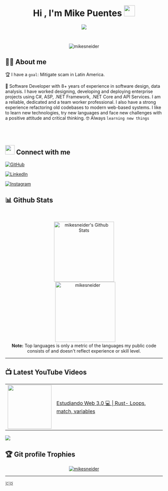<h1 align="center">Hi , I'm Mike Puentes <img src="https://media.giphy.com/media/hvRJCLFzcasrR4ia7z/giphy.gif" width="35"></h1>
<p align="center">
  <a href="https://github.com/DenverCoder1/readme-typing-svg"><img src="https://readme-typing-svg.herokuapp.com?lines=Computer+Science+Msc;Support+Engineer+for+Azure;dotNET+Developer;Podcaster;Microsoft+Evangelist(AZ900);Always%20learning%20new%20things&center=true&width=500&height=50"></a>
</p>


<br>

<p align="center"> 
	<img src="https://komarev.com/ghpvc/?username=mikesneider&label=Profile%20views&color=0e75b6&style=plastic" alt="mikesneider" /> 
	
</p>


## :sassy_man:  About me
:trophy: I have a `goal`: Mitigate scam in Latin America.

🧮 Software Developer with 8+ years of experience in software design, data analysis. I have worked designing, developing and deploying enterprise projects using C#, ASP, .NET Framework, .NET Core and API Services. I am a reliable, dedicated and a team worker professional. I also have a strong experience refactoring old codebases to modern web-based systems. I like to learn new technologies, try new languages and face new challenges with a positive attitude and critical thinking.
:nerd_face: Always `learning new things`

<br>


<br>


## <img src="https://media.giphy.com/media/iY8CRBdQXODJSCERIr/giphy.gif" width="30px"> Connect with me
<p align="center">
	
<a href="https://github.com/mikesneider"><img src="https://img.shields.io/badge/github-%23181717.svg?style=plastic&logo=github&logoColor=white" alt="GitHub"/></a>
	
<a href="https://www.linkedin.com/in/mikesneider/"><img src="https://img.shields.io/badge/linkedin-%230A66C2.svg?style=plastic&logo=linkedin&logoColor=white" alt="LinkedIn"/></a>
	
<a href="https://www.instagram.com/mikesneiderp/"><img src="https://img.shields.io/badge/instagram-%23E4405F.svg?style=plastic&logo=instagram&logoColor=white" alt="Instagram"/></a>
</p>




## 📊 Github Stats




  <br/>
  <p align="center">
    <a href="https://github.com/anuraghazra/github-readme-stats"><img alt="mikesneider's Github Stats" src="https://github-readme-stats.vercel.app/api?username=mikesneider&show_icons=true&count_private=true&theme=algolia" height="192px"/></a>
<br/>
  &nbsp;
	  <img src="https://github-readme-stats.vercel.app/api/top-langs?username=mikesneider&langs_count=10&show_icons=true&locale=en&layout=compact&theme=algolia" alt="mikesneider" height="192px"/>
  <br/>
  <b>Note:</b> Top languages is only a metric of the languages my public code consists of and doesn't reflect experience or skill level.
  </p>

----
## 📺 Latest YouTube Videos

<table>
  <tbody>
<!-- YOUTUBE:START --><tr><td><a href="https://youtu.be/c-8CB24WCvw"><img width="140px" src="https://i.ytimg.com/vi/c-8CB24WCvw/mqdefault.jpg"></a></td>
<td><a href="https://youtu.be/c-8CB24WCvw">Estudiando Web 3.0 💻 | Rust- Loops, match, variables</a><br/></td></tr>
<!-- YOUTUBE:END -->
</tbody>
  </table>

[<img src="https://img.shields.io/badge/-Subscribe-red?style=for-the-badge&logo=youtube&logoColor=white"/>](https://www.youtube.com/channel/UCTmWKK6iB6yRP1yjk7fDf2Q?sub_confirmation=1)



## :trophy: Git profile Trophies

<p align="center"> <a href="https://github.com/ryo-ma/github-profile-trophy"><img src="https://github-profile-trophy.vercel.app/?username=mikesneider&layout=compact&theme=algolia" alt="mikesneider" /></a> </p>

-----

:colombia:
